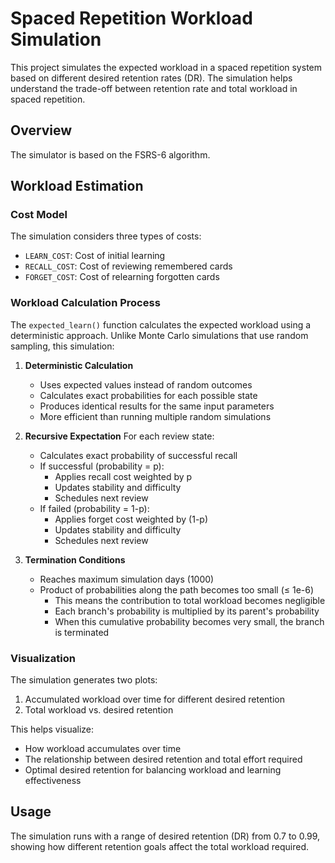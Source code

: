 # Spaced Repetition Workload Simulation

This project simulates the expected workload in a spaced repetition system based on different desired retention rates (DR). The simulation helps understand the trade-off between retention rate and total workload in spaced repetition.

## Overview

The simulator is based on the FSRS-6 algorithm.

## Workload Estimation

### Cost Model
The simulation considers three types of costs:
- `LEARN_COST`: Cost of initial learning
- `RECALL_COST`: Cost of reviewing remembered cards
- `FORGET_COST`: Cost of relearning forgotten cards

### Workload Calculation Process
The `expected_learn()` function calculates the expected workload using a deterministic approach. Unlike Monte Carlo simulations that use random sampling, this simulation:

1. **Deterministic Calculation**
   - Uses expected values instead of random outcomes
   - Calculates exact probabilities for each possible state
   - Produces identical results for the same input parameters
   - More efficient than running multiple random simulations

2. **Recursive Expectation**
   For each review state:
   - Calculates exact probability of successful recall
   - If successful (probability = p):
     - Applies recall cost weighted by p
     - Updates stability and difficulty
     - Schedules next review
   - If failed (probability = 1-p):
     - Applies forget cost weighted by (1-p)
     - Updates stability and difficulty
     - Schedules next review

3. **Termination Conditions**
   - Reaches maximum simulation days (1000)
   - Product of probabilities along the path becomes too small (≤ 1e-6)
     - This means the contribution to total workload becomes negligible
     - Each branch's probability is multiplied by its parent's probability
     - When this cumulative probability becomes very small, the branch is terminated

### Visualization
The simulation generates two plots:
1. Accumulated workload over time for different desired retention
2. Total workload vs. desired retention

This helps visualize:
- How workload accumulates over time
- The relationship between desired retention and total effort required
- Optimal desired retention for balancing workload and learning effectiveness

## Usage

The simulation runs with a range of desired retention (DR) from 0.7 to 0.99, showing how different retention goals affect the total workload required.